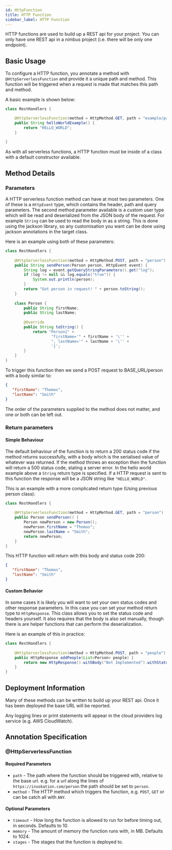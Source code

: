 ```yaml
---
id: HttpFunction
title: HTTP Function
sidebar_label: HTTP Function
---
```


HTTP functions are used to build up a REST api for your project. You can only have one REST api in a nimbus project (i.e. there will be only one endpoint). 

## Basic Usage
To configure a HTTP function, you annotate a method with `@HttpServerlessFunction` and provide it a unique path and method. This function will be triggered when a request is made that matches this path and method. 

A basic example is shown below:
```java
class RestHandlers {

    @HttpServerlessFunction(method = HttpMethod.GET, path = "example/path")
    public String helloWorldExample() {
        return "HELLO_WORLD";
    }
    
}
```

As with all serverless functions, a HTTP function must be inside of a class with a default constructor available. 

## Method Details
### Parameters
A HTTP serverless function method can have at most two parameters. One of these is a `HttpEvent` type, which contains the header, path and query parameters. The second method parameter available is a custom user type which will be read and deserialized from the JSON body of the request. For example `String` can be used to read the body in as a string. This is done using the jackson library, so any customisation you want can be done using jackson annotations in the target class. 

Here is an example using both of these parameters:
```java
class RestHandlers {
   
    @HttpServerlessFunction(method = HttpMethod.POST, path = "person")
    public String sendPerson(Person person, HttpEvent event) {
        String log = event.getQueryStringParameters().get("log");
        if (log != null && log.equals("true")) {
            System.out.println(person);
        }
        return "Got person in request! " + person.toString();
    }
    
    class Person {
        public String firstName;
        public String lastName;
    
        @Override
        public String toString() {
            return "Person{" +
                    "firstName='" + firstName + '\'' +
                    ", lastName='" + lastName + '\'' +
                    '}';
        }
    }
}
```

To trigger this function then we send a POST request to BASE_URL/person with a body similar to: 
```json
{
   "firstName": "Thomas",
   "lastName": "Smith"
}
```

The order of the parameters supplied to the method does not matter, and one or both can be left out.

### Return parameters
#### Simple Behaviour
The default behaviour of the function is to return a 200 status code if the method returns successfully, with a body which is the serialised value of whatever was returned. If the method throws an exception then the function will return a 500 status code, stating a server error. In the hello world example above a `String` return type is specified. If a HTTP request is sent to this function the response will be a JSON string like `"HELLO_WORLD"`. 

This is an example with a more complicated return type (Using previous person class):
```java
class RestHandlers {
   
    @HttpServerlessFunction(method = HttpMethod.GET, path = "person")
    public Person sendPerson() {
        Person newPerson = new Person();
        newPerson.firstName = "Thomas";
        newPerson.lastName = "Smith";
        return newPerson;
    }
}
```

This HTTP function will return with this body and status code 200:
```json
{
   "firstName": "Thomas",
   "lastName": "Smith"
}
```

#### Custom Behavior
In some cases it is likely you will want to set your own status codes and other response parameters. In this case you can set your method return type to `HttpResponse`. This class allows you to set the status code and headers yourself. It also requires that the body is also set manually, though there is are helper functions that can perform the deserialization. 

Here is an example of this in practice: 
```java
class RestHandlers {
   
    @HttpServerlessFunction(method = HttpMethod.POST, path = "people")
    public HttpResponse addPeople(List<Person> people) {
        return new HttpResponse().withBody("Not Implemented").withStatusCode(501);
    }
}
```

## Deployment Information
Many of these methods can be written to build up your REST api. Once it has been deployed the base URL will be reported. 

Any logging lines or print statements will appear in the cloud providers log service (e.g. AWS CloudWatch).

## Annotation Specification
### @HttpServerlessFunction
#### Required Parameters
* `path` - The path where the function should be triggered with, relative to the base url. e.g. for a url along the lines of `https://invokation.com/person` the path should be set to `person`.
* `method` - The HTTP method which triggers the function, e.g. `POST`, `GET` or can be catch all with `ANY`.

#### Optional Parameters
* `timeout` - How long the function is allowed to run for before timing out, in seconds. Defaults to 10.
* `memory` - The amount of memory the function runs with, in MB. Defaults to 1024.
* `stages` - The stages that the function is deployed to.